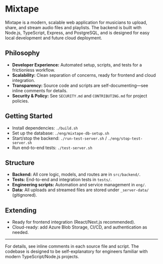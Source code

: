 # Mixtape

Mixtape is a modern, scalable web application for musicians to upload, share, and stream audio files and playlists. The backend is built with Node.js, TypeScript, Express, and PostgreSQL, and is designed for easy local development and future cloud deployment.

## Philosophy
- **Developer Experience:** Automated setup, scripts, and tests for a frictionless workflow.
- **Scalability:** Clean separation of concerns, ready for frontend and cloud integration.
- **Transparency:** Source code and scripts are self-documenting—see inline comments for details.
- **Security & Policy:** See `SECURITY.md` and `CONTRIBUTING.md` for project policies.

## Getting Started
- Install dependencies: `./build.sh`
- Set up the database: `./eng/mixtape-db-setup.sh`
- Start/stop the backend: `./run-test-server.sh` / `./eng/stop-test-server.sh`
- Run end-to-end tests: `./test-server.sh`

## Structure
- **Backend:** All core logic, models, and routes are in `src/backend/`.
- **Tests:** End-to-end and integration tests in `tests/`.
- **Engineering scripts:** Automation and service management in `eng/`.
- **Data:** All uploads and streamed files are stored under `_server-data/` (gitignored).

## Extending
- Ready for frontend integration (React/Next.js recommended).
- Cloud-ready: add Azure Blob Storage, CI/CD, and authentication as needed.

---
For details, see inline comments in each source file and script. The codebase is designed to be self-explanatory for engineers familiar with modern TypeScript/Node.js projects.
